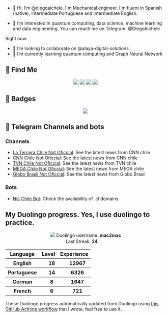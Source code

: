 - 👋 Hi, I’m @diegoaichele. I'm Mechanical engineer. I'm fluent in Spanish (native), intermediate Portuguese and intermediate English.

- 👀 I’m interested in quantum computing, data science, machine learning and data engineering. You can reach me on Telegram: @DiegoAichele

Right now:
- 💞 I’m looking to collaborate on @alaya-digital-solutions
- 🌱 I’m currently learning quantum computing and Graph Neural Network


## 📌 Find Me

<p align="center" style="vertical-align:middle;">
<a href="https://twitter.com/DiegoAichele"><img src="https://img.shields.io/badge/Twitter-1DA1F2?style=for-the-badge&logo=twitter&logoColor=white"></a> <a href="https://www.linkedin.com/in/diego-aichele/"><img src="https://img.shields.io/badge/LinkedIn-0077B5?style=for-the-badge&logo=linkedin&logoColor=white"></a> <a href="https://medium.com/@diego_66379"><img src="https://img.shields.io/badge/Medium-12100E?style=for-the-badge&logo=medium&logoColor=white"></a> <a href="https://www.aichele.dev"><img src="https://img.shields.io/website-up-down-green-red/http/monip.org.svg"> </a> 
</p>

<!---
diegoaichele/diegoaichele is a ✨ special ✨ repository because its README.md (this file) appears on your GitHub profile.
You can click the Preview link to take a look at your changes.
--->


## 🏅 Badges

<p align="center" style="vertical-align:middle;">
  <a href="https://www.credly.com/badges/ce191071-7ef4-4482-962e-cca9726dc3aa/public_url"><img src="https://images.credly.com/size/100x100/images/5ac2919b-daee-47f4-a77e-015dc660a4f8/IBM_Quantum_Challenge_Fall_2021_Achievement_-_Advanced.png"></a> 
</p>


## 🤖 Telegram Channels and bots 

### Channels 

- [La Tercera Chile Not Oficcial](https://t.me/LaTerceraNoticiaChile): See the latest news from CNN chile
- [CNN Chile Not Oficcial](https://t.me/CNNChileNoticias): See the latest news from CNN chile
- [TVN Chile Not Oficcial](https://t.me/TVNChile): See the latest news from TVN chile
- [MEGA Chile Not Oficcial](https://t.me/MeganoticiasChile): See the latest news from MEGA chile
- [Globo Brasil Not Oficcial](https://t.me/GloboNewsBrasil): See the latest news from Globo Brasil

### Bots

- [Nic Chile Bot](https://t.me/NicChile_bot): Check the availability of .cl domains.


## My Duolingo progress. Yes, I use duolingo to practice.
<!-- duolingo -->
<p align="center"><img src="https://d35aaqx5ub95lt.cloudfront.net/images/dc30aa15cf53a51f7b82e6f3b7e63c68.svg">  Duolingo username: <strong> mac2mac </strong> </br>Last Streak: <strong> 24</strong>  <img   width="20.5px" height="15.5px" src="https://d35aaqx5ub95lt.cloudfront.net/vendor/398e4298a3b39ce566050e5c041949ef.svg"></br><table align="center"><tr><th>Language</th><th>Level</th><th>Experience</th></tr> <tr><th>English </th><th><span><img  width="20.5px" height="15.5px"  src="https://d35aaqx5ub95lt.cloudfront.net/vendor/b3ede3d53c932ee30d981064671c8032.svg"><span >18</span></span></th><th><span><img width="20.5px" height="15.5px" src="https://d35aaqx5ub95lt.cloudfront.net/images/profile/01ce3a817dd01842581c3d18debcbc46.svg"><span >12967</span></span></th></tr> <tr><th>Portuguese </th><th><span><img  width="20.5px" height="15.5px"  src="https://d35aaqx5ub95lt.cloudfront.net/vendor/b3ede3d53c932ee30d981064671c8032.svg"><span >14</span></span></th><th><span><img width="20.5px" height="15.5px" src="https://d35aaqx5ub95lt.cloudfront.net/images/profile/01ce3a817dd01842581c3d18debcbc46.svg"><span >6326</span></span></th></tr> <tr><th>German </th><th><span><img  width="20.5px" height="15.5px"  src="https://d35aaqx5ub95lt.cloudfront.net/vendor/b3ede3d53c932ee30d981064671c8032.svg"><span >8</span></span></th><th><span><img width="20.5px" height="15.5px" src="https://d35aaqx5ub95lt.cloudfront.net/images/profile/01ce3a817dd01842581c3d18debcbc46.svg"><span >1647</span></span></th></tr> <tr><th>French </th><th><span><img  width="20.5px" height="15.5px"  src="https://d35aaqx5ub95lt.cloudfront.net/vendor/b3ede3d53c932ee30d981064671c8032.svg"><span >6</span></span></th><th><span><img width="20.5px" height="15.5px" src="https://d35aaqx5ub95lt.cloudfront.net/images/profile/01ce3a817dd01842581c3d18debcbc46.svg"><span >721</span></span></th></tr></table></p> 

These Duolingo progress automatically updated from Duolingo using [this GitHub Actions workflow](https://github.com/marketplace/actions/duolingo-to-markdown) that I wrote, feel free to use it.

